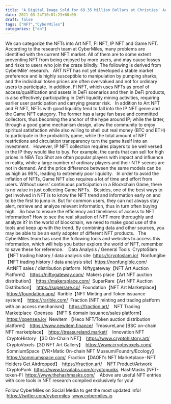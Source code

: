 ```yaml
---
title: "A Digital Image Sold for 69.35 Million Dollars at Christies' Auction"
date: 2021-03-24T10:01:23+08:00
draft: false
tags: ["NFT","CyberMiles"] 
categories: ["en"] 
---
```


We can categorize the NFTs into Art NFT, FI NFT, IP NFT and Game NFT.
 
According to the research team at CyberMiles, many problems are identified with the current NFT market. All of them are to some extent preventing NFT from being enjoyed by more users, and may cause losses and risks to users who join the craze blindly. The following is derived from CyberMile' research.
 
ART NFT has not yet developed a stable market preference and is highly susceptible to manipulation by pumping sharks; and the individual token prices are often overvalued and not for ordinary users to participate. In addition, FI NFT, which uses NFTs as proof of access/qualification and assets in DeFi scenarios and then in DeFi products, is also effectively participating in DeFi liquidity mining activities, requiring earlier user participation and carrying greater risk.
 
In addition to Art NFT and FI NFT, NFTs with good liquidity tend to fall into the IP NFT genre and the Game NFT category. The former has a large fan base and committed collectors, thus becoming the anchor of the hype around IP; while the latter, through a good game mechanism design, allow the community to enjoy spiritual satisfaction while also willing to shell out real money (BTC and ETH) to participate in the probability game, while the total amount of NFT restrictions and circulation transparency turn the game itself into an investment.
 
However, IP NFT collection requires players to be well versed in the IP they would like to buy. For example, the cards that can sell for high prices in NBA Top Shot are often popular players with impact and influence in reality, while a large number of ordinary players and their NTF scenes are not in demand. And the price difference between the same models can be as high as 99%, leading to extremely poor liquidity.
 
In order to avoid the inflation of NFTs, Game NFT also requires a lot of time and effort from users. Without users' continuous participation in a Blockchain Game, there is no value in just collecting Game NFTs.
 
Besides, one of the best ways to get involved in NFT is to know the NFT trend and information early on and to be the first to jump in. But for common users, they can not always stay alert, retrieve and analyze relevant information, thus in turn often buying high.
 
So how to ensure the efficiency and timeliness of access to NFT information? How to see the real situation of NFT more thoroughly and analyze it? In the world of blockchain, we need to make good use of the tools and keep up with the trend. By combining data and other sources, you may be able to be an early adopter of different NFT products.
 
The CyberMiles team has used the following tools and websites to access this information, which will help you better explore the world of NFT, remember to save these for reference.
 
 Data Analysis / General Tools
 CryptoSlam 【NFT trading history / data analysis site
 https://cryptoslam.io/
 Nonfungibe 【NFT trading history / data analysis site]
 https://nonfungible.com/
 
 ArtNFT sales / distribution platform
 Niftygateway【NFT Art Auction Platform】
 https://niftygateway.com/
 Makers place【Art NFT auction distribution】
 https://makersplace.com/
 SuperRare【Art NFT Auction Distribution】
 https://superrare.co/
 Foundation【NFT Art Marketplace】
 https://foundation.app/
 Rarible【NFT Minting and Token issuance system】
 https://rarible.com/
 Fraction [NFT minting and trading platform with an access mechanism】
 https://fraction.art/
 
 NFT Trading Marketplace
 Opensea 【NFT & domain issuance/sales platform】
 https://opensea.io/
 Newitem 【Heco NFT/Token auction distribution platform】
 https://www.newitem.finance/
 TreasureLand [BSC on-chain NFT marketplace】
 https://treasureland.market/
 
 Innovation NFT
 CryptoHistory 【3D On-Chain NFT】
 https://www.cryptohistory.art/
 CryptoVoxels【3D NFT Art Gallery】
 https://www.cryptovoxels.com/
 SomniumSpace【VR+Matic On-chain NFT Museum/Foundry/Ecology】
 https://somniumspace.com/
 Fraction【DAOFI's NFT Marketplace - NFT Holders Get Airdropped】
 https://fraction.art/
 
 NFT Product/Artwork
 CryptoPunk
 https://www.larvalabs.com/cryptopunks
 HashMasks [NFT-token-FI
 https://www.thehashmasks.com/
 
 Above are useful NFT entries with core tools in NFT research  compiled exclusively for you! 

Follow CyberMiles on Social Media to get the most updated info!
 https://twitter.com/cybermiles
 www.cybermiles.io
